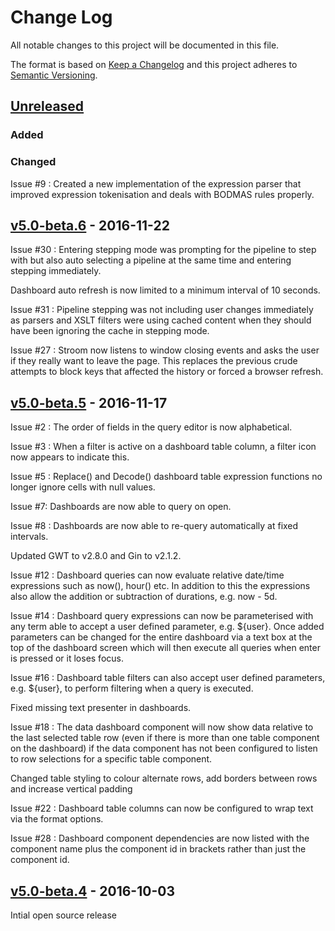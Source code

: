 # Change Log
All notable changes to this project will be documented in this file.

The format is based on [Keep a Changelog](http://keepachangelog.com/) 
and this project adheres to [Semantic Versioning](http://semver.org/).

## [Unreleased]
### Added

### Changed
Issue #9 : Created a new implementation of the expression parser that improved expression tokenisation and deals with BODMAS rules properly.

## [v5.0-beta.6] - 2016-11-22
Issue #30 : Entering stepping mode was prompting for the pipeline to step with but also auto selecting a pipeline at the same time and entering stepping immediately.

Dashboard auto refresh is now limited to a minimum interval of 10 seconds.

Issue #31 : Pipeline stepping was not including user changes immediately as parsers and XSLT filters were using cached content when they should have been ignoring the cache in stepping mode.

Issue #27 : Stroom now listens to window closing events and asks the user if they really want to leave the page. This replaces the previous crude attempts to block keys that affected the history or forced a browser refresh.

## [v5.0-beta.5] - 2016-11-17
Issue #2 : The order of fields in the query editor is now alphabetical.

Issue #3 : When a filter is active on a dashboard table column, a filter icon now appears to indicate this.

Issue #5 : Replace() and Decode() dashboard table expression functions no longer ignore cells with null values.

Issue #7: Dashboards are now able to query on open.

Issue #8 : Dashboards are now able to re-query automatically at fixed intervals.

Updated GWT to v2.8.0 and Gin to v2.1.2.

Issue #12 : Dashboard queries can now evaluate relative date/time expressions such as now(), hour() etc. In addition to this the expressions also allow the addition or subtraction of durations, e.g. now - 5d.

Issue #14 : Dashboard query expressions can now be parameterised with any term able to accept a user defined parameter, e.g. ${user}. Once added parameters can be changed for the entire dashboard via a text box at the top of the dashboard screen which will then execute all queries when enter is pressed or it loses focus.

Issue #16 : Dashboard table filters can also accept user defined parameters, e.g. ${user}, to perform filtering when a query is executed.

Fixed missing text presenter in dashboards.

Issue #18 : The data dashboard component will now show data relative to the last selected table row (even if there is more than one table component on the dashboard) if the data component has not been configured to listen to row selections for a specific table component.

Changed table styling to colour alternate rows, add borders between rows and increase vertical padding

Issue #22 : Dashboard table columns can now be configured to wrap text via the format options.

Issue #28 : Dashboard component dependencies are now listed with the component name plus the component id in brackets rather than just the component id.

## [v5.0-beta.4] - 2016-10-03
Intial open source release

[Unreleased]: https://github.com/gchq/stroom/compare/v5.0-beta.6...HEAD
[v5.0-beta.6]: https://github.com/gchq/stroom/compare/v5.0-beta.5...v5.0-beta.6
[v5.0-beta.5]: https://github.com/gchq/stroom/compare/v5.0-beta.4...v5.0-beta.5
[v5.0-beta.4]: https://github.com/gchq/stroom/releases/tag/v5.0-beta.4
